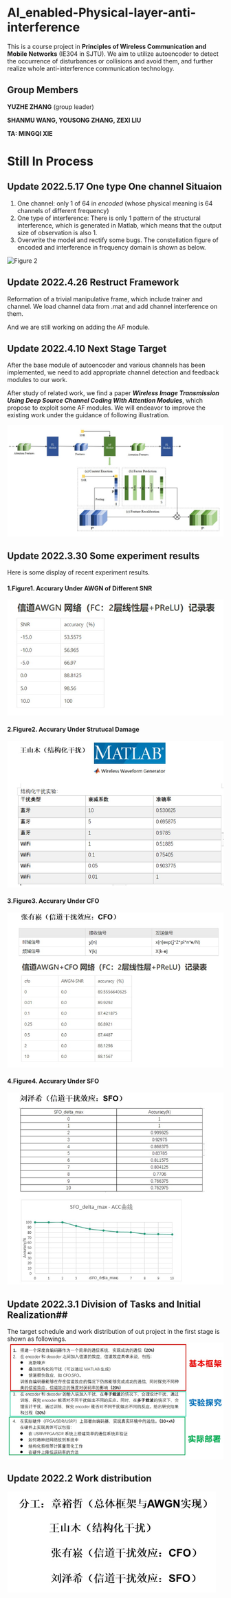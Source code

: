 # AI_enabled-Physical-layer-anti-interference
This is a course project in **Principles of Wireless 
Communication and Mobile Networks** (IE304 in SJTU). 
We aim to utilize autoencoder to detect the occurrence 
of disturbances or collisions and avoid them, 
and further realize whole anti-interference communication technology.

## Group Members
**YUZHE ZHANG** (group leader) 

**SHANMU WANG, YOUSONG ZHANG, ZEXI LIU**

**TA: MINGQI XIE**
# Still In Process

## Update 2022.5.17 One type One channel Situaion
1. One channel: only 1 of 64 in *encoded* (whose physical meaning 
is 64 channels of different frequency)
2. One type of interference: There is only 1 pattern of the structural interference, which is 
generated in Matlab, which means that the output size of observation is also 1.
3. Overwrite the model and rectify some bugs. The constellation figure of encoded and interference in 
frequency domain is shown as below.

![Figure 2](Figure_one_channel_one_interference.png)

## Update 2022.4.26 Restruct Framework
Reformation of a trivial manipulative frame, which include trainer and channel.
We load channel data from .mat and add channel interference on them.

And we are still working on adding the AF module.
## Update 2022.4.10 Next Stage Target
After the base module of autoencoder and various channels has been implemented, 
we need to add appropriate channel detection and feedback modules to our work.

After study of related work, we find a paper ***Wireless Image Transmission Using Deep Source
Channel Coding With Attention Modules***, which propose to exploit some AF modules.
We will endeavor to improve the existing work under the guidance of following illustration.

![Figure 1](images/1.jpg)

## Update 2022.3.30 Some experiment results ##
Here is some display of recent experiment results.

#### 1.Figure1. Accurary Under AWGN of Different SNR
![test image size](images/2.jpg)

#### 2.Figure2. Accurary Under Strutucal Damage
![](images/3.jpg)

#### 3.Figure3. Accurary Under CFO
![](images/4.jpg)

#### 4.Figure4. Accurary Under SFO
![](images/5.jpg) 

## Update 2022.3.1 Division of Tasks and Initial Realization##
The target schedule and work distribution of out project in the first stage is shown as followings.
![](images/6.jpg)

## Update 2022.2 Work distribution 
![](images/7.jpg)